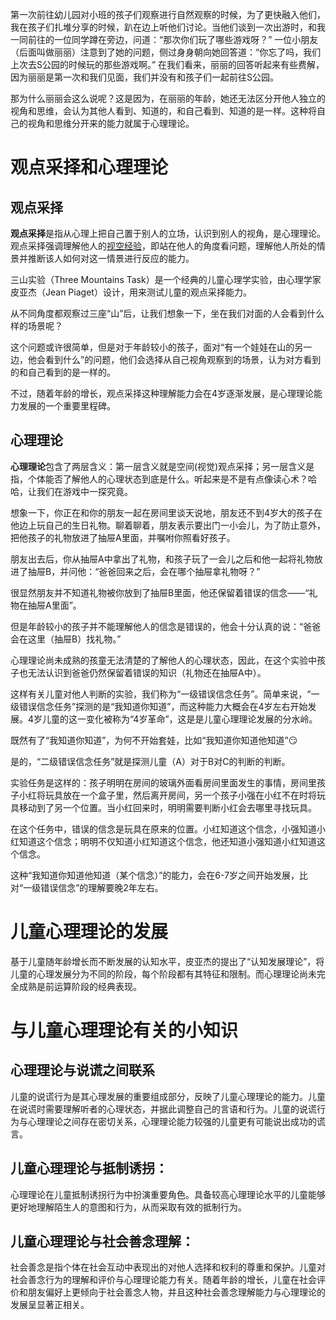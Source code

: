 第一次前往幼儿园对小班的孩子们观察进行自然观察的时候，为了更快融入他们，我在孩子们扎堆分享的时候，趴在边上听他们讨论。当他们谈到一次出游时，和我一同前往的一位同学蹲在旁边，问道：“那次你们玩了哪些游戏呀？”
一位小朋友（后面叫做丽丽）注意到了她的问题，侧过身身朝向她回答道：“你忘了吗，我们上次去S公园的时候玩的那些游戏啊。”
在我们看来，丽丽的回答听起来有些费解，因为丽丽是第一次和我们见面，我们并没有和孩子们一起前往S公园。

那为什么丽丽会这么说呢？这是因为，在丽丽的年龄，她还无法区分开他人独立的视角和思维，会认为其他人看到、知道的，和自己看到、知道的是一样。这种将自己的视角和思维分开来的能力就属于心理理论。

# 观点采择和心理理论

## 观点采择

**观点采择**是指从心理上把自己置于别人的立场，认识到别人的视角，是心理理论。观点采择强调理解他人的<u>视空经验</u>，即站在他人的角度看问题，理解他人所处的情景并推断该人如何对这一情景进行反应的能力。

三山实验（Three Mountains Task）是一个经典的儿童心理学实验，由心理学家皮亚杰（Jean Piaget）设计，用来测试儿童的观点采择能力。

从不同角度都观察过三座“山”后，让我们想象一下，坐在我们对面的人会看到什么样的场景呢？

这个问题或许很简单，但是对于年龄较小的孩子，面对“有一个娃娃在山的另一边，他会看到什么”的问题，他们会选择从自己视角观察到的场景，认为对方看到的和自己看到的是一样的。

不过，随着年龄的增长，观点采择这种理解能力会在4岁逐渐发展，是心理理论能力发展的一个重要里程碑。

## 心理理论

**心理理论**包含了两层含义：第一层含义就是空间(视觉)观点采择；另一层含义是指，个体能否了解他人的心理状态到底是什么。听起来是不是有点像读心术？哈哈，让我们在游戏中一探究竟。

想象一下，你正在和你的朋友一起在房间里谈天说地，朋友还不到4岁大的孩子在他边上玩自己的生日礼物。聊着聊着，朋友表示要出门一小会儿，为了防止意外，把他孩子的礼物放进了抽屉A里面，并嘱咐你照看好孩子。

朋友出去后，你从抽屉A中拿出了礼物，和孩子玩了一会儿之后和他一起将礼物放进了抽屉B，并问他：“爸爸回来之后，会在哪个抽屉拿礼物呀？”

很显然朋友并不知道礼物被你放到了抽屉B里面，他还保留着错误的信念——“礼物在抽屉A里面”。

但是年龄较小的孩子并不能理解他人的信念是错误的，他会十分认真的说：“爸爸会在这里（抽屉B）找礼物。”

心理理论尚未成熟的孩童无法清楚的了解他人的心理状态，因此，在这个实验中孩子也无法认识到爸爸仍然保留着错误的知识（礼物还在抽屉A中）。

这样有关儿童对他人判断的实验，我们称为“一级错误信念任务”。简单来说，“一级错误信念任务”探测的是“我知道你知道”，而这种能力大概会在4岁左右开始发展。4岁儿童的这一变化被称为“4岁革命”，这是是儿童心理理论发展的分水岭。

既然有了“我知道你知道”，为何不开始套娃，比如“我知道你知道他知道”😏

是的，“二级错误信念任务”就是探测儿童（A）对于B对C的判断的判断。

实验任务是这样的：孩子明明在房间的玻璃外面看房间里面发生的事情，房间里孩子小红将玩具放在一个盒子里，然后离开房间，另一个孩子小强在小红不在时将玩具移动到了另一个位置。当小红回来时，明明需要判断小红会去哪里寻找玩具。

在这个任务中，错误的信念是玩具在原来的位置。小红知道这个信念，小强知道小红知道这个信念；明明不仅知道小红知道这个信念，他还知道小强知道小红知道这个信念。

这种“我知道你知道他知道（某个信念）”的能力，会在6-7岁之间开始发展，比对“一级错误信念”的理解要晚2年左右。

# 儿童心理理论的发展
基于儿童随年龄增长而不断发展的认知水平，皮亚杰的提出了“认知发展理论”，将儿童的心理发展分为不同的阶段，每个阶段都有其特征和限制。而心理理论尚未完全成熟是前运算阶段的经典表现。

# 与儿童心理理论有关的小知识

## 心理理论与说谎之间联系
儿童的说谎行为是其心理发展的重要组成部分，反映了儿童心理理论的能力。儿童在说谎时需要理解听者的心理状态，并据此调整自己的言语和行为。儿童的说谎行为与心理理论之间存在密切关系，心理理论能力较强的儿童更有可能说出成功的谎言。

## 儿童心理理论与抵制诱拐：
心理理论在儿童抵制诱拐行为中扮演重要角色。具备较高心理理论水平的儿童能够更好地理解陌生人的意图和行为，从而采取有效的抵制行为。

## 儿童心理理论与社会善念理解：
社会善念是指个体在社会互动中表现出的对他人选择和权利的尊重和保护。儿童对社会善念行为的理解和评价与心理理论能力有关。随着年龄的增长，儿童在社会评价和朋友偏好上更倾向于社会善念人物，并且这种社会善念理解能力与心理理论的发展呈显著正相关。
